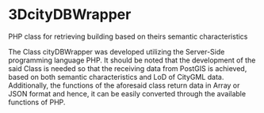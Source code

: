 # 3DcityDBWrapper
PHP class for retrieving building based on theirs semantic characteristics

The Class cityDBWrapper was developed utilizing the Server-Side programming language PHP. 
It should be noted that the development of the said Class is needed so that the receiving data from PostGIS is achieved, 
based on both semantic characteristics and LoD of CityGML data. 
Additionally, the functions of the aforesaid class return data in Array or JSON format and hence, 
it can be easily converted through the available functions of PHP.
